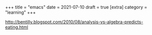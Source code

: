 +++
title = "emacs"
date = 2021-07-10
draft = true
[extra]
category = "learning"
+++

http://bentilly.blogspot.com/2010/08/analysis-vs-algebra-predicts-eating.html
